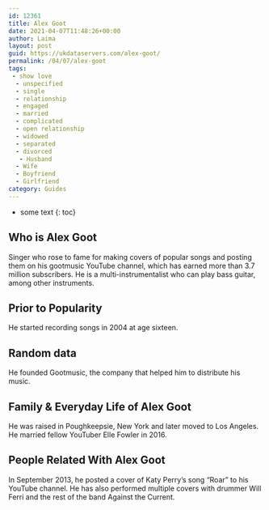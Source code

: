 ```yaml
---
id: 12361
title: Alex Goot
date: 2021-04-07T11:48:26+00:00
author: Laima
layout: post
guid: https://ukdataservers.com/alex-goot/
permalink: /04/07/alex-goot
tags:
 - show love
  - unspecified
  - single
  - relationship
  - engaged
  - married
  - complicated
  - open relationship
  - widowed
  - separated
  - divorced
   - Husband
  - Wife
  - Boyfriend
  - Girlfriend
category: Guides
---
```


* some text
{: toc}


## Who is Alex Goot
                  
                  
                  
Singer who rose to fame for making covers of popular songs and posting them on his gootmusic YouTube channel, which has earned more than 3.7 million subscribers. He is a multi-instrumentalist who can play bass guitar, among other instruments.
                  
              
            
              
            
                
                
                
## Prior to Popularity
                  
                  
                  
He started recording songs in 2004 at age sixteen.
                  
              
            
              
            
                
                
                
## Random data
                  
                  
                  
He founded Gootmusic, the company that helped him to distribute his music.
                  
              
            
              
            
                
                
                
## Family & Everyday Life of Alex Goot
                  
                  
                  
He was raised in Poughkeepsie, New York and later moved to Los Angeles. He married fellow YouTuber Elle Fowler in 2016.
                  
              
            
              
            
                
                
                
## People Related With Alex Goot
                  
                  
                  
In September 2013, he posted a cover of Katy Perry&#8217;s song &#8220;Roar&#8221; to his YouTube channel. He has also performed multiple covers with drummer Will Ferri and the rest of the band Against the Current.
                  
              
            
              
            
                
              
            
              
              
            
            
              
            
          
          
          